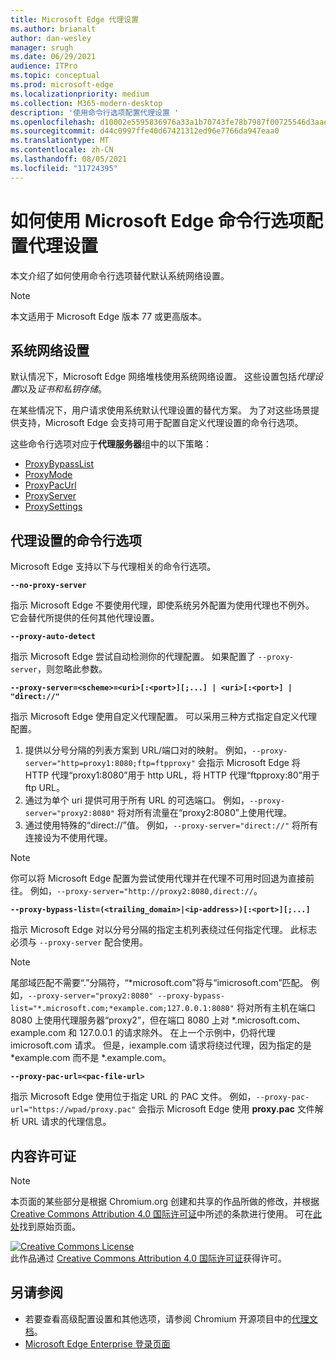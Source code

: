 ```yaml
---
title: Microsoft Edge 代理设置
ms.author: brianalt
author: dan-wesley
manager: srugh
ms.date: 06/29/2021
audience: ITPro
ms.topic: conceptual
ms.prod: microsoft-edge
ms.localizationpriority: medium
ms.collection: M365-modern-desktop
description: '使用命令行选项配置代理设置 '
ms.openlocfilehash: d10002e5595836976a33a1b70743fe78b7987f00725546d3aae9c241d661c6eb
ms.sourcegitcommit: d44c0997ffe40d67421312ed96e7766da947eaa0
ms.translationtype: MT
ms.contentlocale: zh-CN
ms.lasthandoff: 08/05/2021
ms.locfileid: "11724395"
---
```

# <a name="how-to-use-microsoft-edge-command-line-options-to-configure-proxy-settings"></a>如何使用 Microsoft Edge 命令行选项配置代理设置

本文介绍了如何使用命令行选项替代默认系统网络设置。

>[!NOTE]
>本文适用于 Microsoft Edge 版本 77 或更高版本。

## <a name="system-network-settings"></a>系统网络设置

默认情况下，Microsoft Edge 网络堆栈使用系统网络设置。 这些设置包括*代理设置*以及*证书和私钥存储*。

在某些情况下，用户请求使用系统默认代理设置的替代方案。 为了对这些场景提供支持，Microsoft Edge 会支持可用于配置自定义代理设置的命令行选项。

这些命令行选项对应于**代理服务器**组中的以下策略：

- [ProxyBypassList](./microsoft-edge-policies.md#proxybypasslist)
- [ProxyMode](./microsoft-edge-policies.md#proxymode)
- [ProxyPacUrl](./microsoft-edge-policies.md#proxypacurl)
- [ProxyServer](./microsoft-edge-policies.md#proxyserver)
- [ProxySettings](./microsoft-edge-policies.md#proxysettings)

## <a name="command-line-options-for-proxy-settings"></a>代理设置的命令行选项

Microsoft Edge 支持以下与代理相关的命令行选项。

 **`--no-proxy-server`**
 
指示 Microsoft Edge 不要使用代理，即使系统另外配置为使用代理也不例外。 它会替代所提供的任何其他代理设置。

**`--proxy-auto-detect`**

指示 Microsoft Edge 尝试自动检测你的代理配置。 如果配置了 `--proxy-server`，则忽略此参数。

**`--proxy-server=<scheme>=<uri>[:<port>][;...] | <uri>[:<port>] | "direct://"`**

指示 Microsoft Edge 使用自定义代理配置。 可以采用三种方式指定自定义代理配置。

1. 提供以分号分隔的列表方案到 URL/端口对的映射。 例如，`--proxy-server="http=proxy1:8080;ftp=ftpproxy"` 会指示 Microsoft Edge 将 HTTP 代理“proxy1:8080”用于 http URL，将 HTTP 代理“ftpproxy:80”用于 ftp URL。
2. 通过为单个 uri 提供可用于所有 URL 的可选端口。 例如，`--proxy-server="proxy2:8080"` 将对所有流量在“proxy2:8080”上使用代理。
3. 通过使用特殊的“direct://”值。 例如，`--proxy-server="direct://"` 将所有连接设为不使用代理。 

>[!NOTE]
>你可以将 Microsoft Edge 配置为尝试使用代理并在代理不可用时回退为直接前往。 例如，`--proxy-server="http://proxy2:8080,direct://`。

**`--proxy-bypass-list=(<trailing_domain>|<ip-address>)[:<port>][;...]`**

指示 Microsoft Edge 对以分号分隔的指定主机列表绕过任何指定代理。 此标志必须与 `--proxy-server` 配合使用。

>[!NOTE]
>尾部域匹配不需要“.”分隔符，“\*microsoft.com”将与“imicrosoft.com”匹配。 例如，`--proxy-server="proxy2:8080" --proxy-bypass-list="*.microsoft.com;*example.com;127.0.0.1:8080"` 将对所有主机在端口 8080 上使用代理服务器“proxy2”，但在端口 8080 上对 \*.microsoft.com、example.com 和 127.0.0.1 的请求除外。 在上一个示例中，仍将代理 imicrosoft.com 请求。 但是，iexample.com 请求将绕过代理，因为指定的是 \*example.com 而不是 \*.example.com。

**`--proxy-pac-url=<pac-file-url>`**

指示 Microsoft Edge 使用位于指定 URL 的 PAC 文件。 例如，`--proxy-pac-url="https://wpad/proxy.pac"` 会指示 Microsoft Edge 使用 **proxy.pac** 文件解析 URL 请求的代理信息。

## <a name="content-license"></a>内容许可证

> [!NOTE]
> 本页面的某些部分是根据 Chromium.org 创建和共享的作品所做的修改，并根据 [Creative Commons Attribution 4.0 国际许可证](http://creativecommons.org/licenses/by/4.0/)中所述的条款进行使用。 可在[此处](https://www.chromium.org/developers/design-documents/network-settings#TOC-Command-line-options-for-proxy-sett)找到原始页面。
  
<a rel="license" href="http://creativecommons.org/licenses/by/4.0/"><img alt="Creative Commons License" style="border-width:0" src="https://i.creativecommons.org/l/by/4.0/88x31.png" /></a><br />此作品通过 <a rel="license" href="http://creativecommons.org/licenses/by/4.0/">Creative Commons Attribution 4.0 国际许可证</a>获得许可。

## <a name="see-also"></a>另请参阅

- 若要查看高级配置设置和其他选项，请参阅 Chromium 开源项目中的[代理文档](https://chromium.googlesource.com/chromium/src/+/HEAD/net/docs/proxy.md)。
- [Microsoft Edge Enterprise 登录页面](https://aka.ms/EdgeEnterprise)
